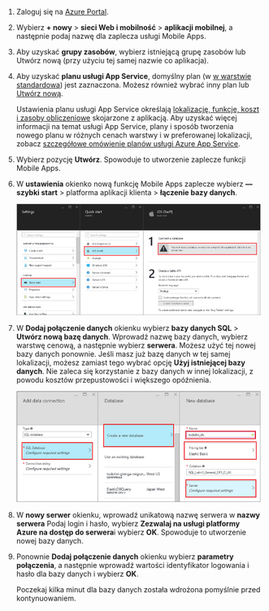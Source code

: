 1. Zaloguj się na [Azure Portal].
2. Wybierz **+ nowy** > **sieci Web i mobilność** > **aplikacji mobilnej**, a następnie podaj nazwę dla zaplecza usługi Mobile Apps.
3. Aby uzyskać **grupy zasobów**, wybierz istniejącą grupę zasobów lub Utwórz nową (przy użyciu tej samej nazwie co aplikacja). 
4. Aby uzyskać **planu usługi App Service**, domyślny plan (w [w warstwie standardowa](https://azure.microsoft.com/pricing/details/app-service/)) jest zaznaczona. Możesz również wybrać inny plan lub [Utwórz nową](../articles/app-service/app-service-plan-manage.md#create-an-app-service-plan). 

   Ustawienia planu usługi App Service określają [lokalizację, funkcje, koszt i zasoby obliczeniowe](https://azure.microsoft.com/pricing/details/app-service/) skojarzone z aplikacją. Aby uzyskać więcej informacji na temat usługi App Service, plany i sposób tworzenia nowego planu w różnych cenach warstwy i w preferowanej lokalizacji, zobacz [szczegółowe omówienie planów usługi Azure App Service](../articles/app-service/azure-web-sites-web-hosting-plans-in-depth-overview.md).
   
5. Wybierz pozycję **Utwórz**. Spowoduje to utworzenie zaplecze funkcji Mobile Apps. 
6. W **ustawienia** okienko nową funkcję Mobile Apps zaplecze wybierz **— szybki start** > platforma aplikacji klienta > **łączenie bazy danych**. 
   
   ![Opcje do łączenia z bazą danych](./media/app-service-mobile-dotnet-backend-create-new-service/dotnet-backend-create-data-connection.png)
7. W **Dodaj połączenie danych** okienku wybierz **bazy danych SQL** > **Utwórz nową bazę danych**. Wprowadź nazwę bazy danych, wybierz warstwę cenową, a następnie wybierz **serwera**. Możesz użyć tej nowej bazy danych ponownie. Jeśli masz już bazę danych w tej samej lokalizacji, możesz zamiast tego wybrać opcję **Użyj istniejącej bazy danych**. Nie zaleca się korzystanie z bazy danych w innej lokalizacji, z powodu kosztów przepustowości i większego opóźnienia.
   
   ![Wybieranie bazy danych](./media/app-service-mobile-dotnet-backend-create-new-service/dotnet-backend-create-db.png)
8. W **nowy serwer** okienku, wprowadź unikatową nazwę serwera w **nazwy serwera** Podaj login i hasło, wybierz **Zezwalaj na usługi platformy Azure na dostęp do serwera**i wybierz  **OK**. Spowoduje to utworzenie nowej bazy danych.
9. Ponownie **Dodaj połączenie danych** okienku wybierz **parametry połączenia**, a następnie wprowadź wartości identyfikator logowania i hasło dla bazy danych i wybierz **OK**. 

   Poczekaj kilka minut dla bazy danych została wdrożona pomyślnie przed kontynuowaniem.

<!-- URLs. -->
[Azure Portal]: https://portal.azure.com/

